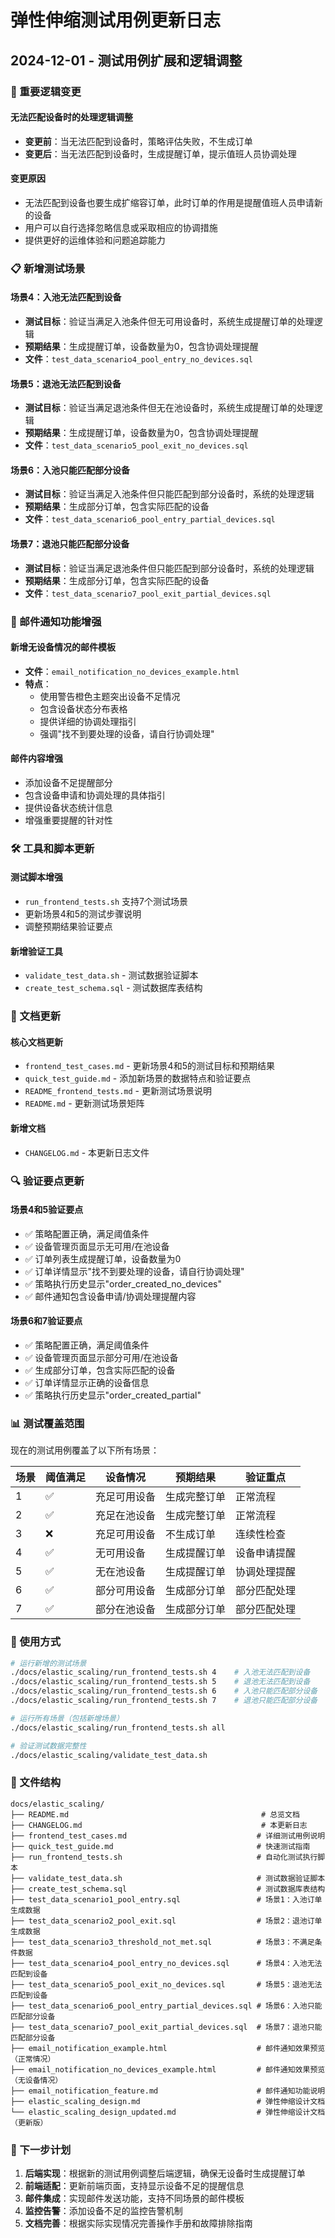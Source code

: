 # 弹性伸缩测试用例更新日志

## 2024-12-01 - 测试用例扩展和逻辑调整

### 🔄 重要逻辑变更

#### 无法匹配设备时的处理逻辑调整
- **变更前**：当无法匹配到设备时，策略评估失败，不生成订单
- **变更后**：当无法匹配到设备时，生成提醒订单，提示值班人员协调处理

#### 变更原因
- 无法匹配到设备也要生成扩缩容订单，此时订单的作用是提醒值班人员申请新的设备
- 用户可以自行选择忽略信息或采取相应的协调措施
- 提供更好的运维体验和问题追踪能力

### 📋 新增测试场景

#### 场景4：入池无法匹配到设备
- **测试目标**：验证当满足入池条件但无可用设备时，系统生成提醒订单的处理逻辑
- **预期结果**：生成提醒订单，设备数量为0，包含协调处理提醒
- **文件**：`test_data_scenario4_pool_entry_no_devices.sql`

#### 场景5：退池无法匹配到设备
- **测试目标**：验证当满足退池条件但无在池设备时，系统生成提醒订单的处理逻辑
- **预期结果**：生成提醒订单，设备数量为0，包含协调处理提醒
- **文件**：`test_data_scenario5_pool_exit_no_devices.sql`

#### 场景6：入池只能匹配部分设备
- **测试目标**：验证当满足入池条件但只能匹配到部分设备时，系统的处理逻辑
- **预期结果**：生成部分订单，包含实际匹配的设备
- **文件**：`test_data_scenario6_pool_entry_partial_devices.sql`

#### 场景7：退池只能匹配部分设备
- **测试目标**：验证当满足退池条件但只能匹配到部分设备时，系统的处理逻辑
- **预期结果**：生成部分订单，包含实际匹配的设备
- **文件**：`test_data_scenario7_pool_exit_partial_devices.sql`

### 📧 邮件通知功能增强

#### 新增无设备情况的邮件模板
- **文件**：`email_notification_no_devices_example.html`
- **特点**：
  - 使用警告橙色主题突出设备不足情况
  - 包含设备状态分布表格
  - 提供详细的协调处理指引
  - 强调"找不到要处理的设备，请自行协调处理"

#### 邮件内容增强
- 添加设备不足提醒部分
- 包含设备申请和协调处理的具体指引
- 提供设备状态统计信息
- 增强重要提醒的针对性

### 🛠️ 工具和脚本更新

#### 测试脚本增强
- `run_frontend_tests.sh` 支持7个测试场景
- 更新场景4和5的测试步骤说明
- 调整预期结果验证要点

#### 新增验证工具
- `validate_test_data.sh` - 测试数据验证脚本
- `create_test_schema.sql` - 测试数据库表结构

### 📖 文档更新

#### 核心文档更新
- `frontend_test_cases.md` - 更新场景4和5的测试目标和预期结果
- `quick_test_guide.md` - 添加新场景的数据特点和验证要点
- `README_frontend_tests.md` - 更新测试场景说明
- `README.md` - 更新测试场景矩阵

#### 新增文档
- `CHANGELOG.md` - 本更新日志文件

### 🔍 验证要点更新

#### 场景4和5验证要点
- ✅ 策略配置正确，满足阈值条件
- ✅ 设备管理页面显示无可用/在池设备
- ✅ 订单列表生成提醒订单，设备数量为0
- ✅ 订单详情显示"找不到要处理的设备，请自行协调处理"
- ✅ 策略执行历史显示"order_created_no_devices"
- ✅ 邮件通知包含设备申请/协调处理提醒内容

#### 场景6和7验证要点
- ✅ 策略配置正确，满足阈值条件
- ✅ 设备管理页面显示部分可用/在池设备
- ✅ 生成部分订单，包含实际匹配的设备
- ✅ 订单详情显示正确的设备信息
- ✅ 策略执行历史显示"order_created_partial"

### 📊 测试覆盖范围

现在的测试用例覆盖了以下所有场景：

| 场景 | 阈值满足 | 设备情况 | 预期结果 | 验证重点 |
|------|----------|----------|----------|----------|
| 1 | ✅ | 充足可用设备 | 生成完整订单 | 正常流程 |
| 2 | ✅ | 充足在池设备 | 生成完整订单 | 正常流程 |
| 3 | ❌ | 充足可用设备 | 不生成订单 | 连续性检查 |
| 4 | ✅ | 无可用设备 | 生成提醒订单 | 设备申请提醒 |
| 5 | ✅ | 无在池设备 | 生成提醒订单 | 协调处理提醒 |
| 6 | ✅ | 部分可用设备 | 生成部分订单 | 部分匹配处理 |
| 7 | ✅ | 部分在池设备 | 生成部分订单 | 部分匹配处理 |

### 🚀 使用方式

```bash
# 运行新增的测试场景
./docs/elastic_scaling/run_frontend_tests.sh 4    # 入池无法匹配到设备
./docs/elastic_scaling/run_frontend_tests.sh 5    # 退池无法匹配到设备
./docs/elastic_scaling/run_frontend_tests.sh 6    # 入池只能匹配部分设备
./docs/elastic_scaling/run_frontend_tests.sh 7    # 退池只能匹配部分设备

# 运行所有场景（包括新增场景）
./docs/elastic_scaling/run_frontend_tests.sh all

# 验证测试数据完整性
./docs/elastic_scaling/validate_test_data.sh
```

### 📁 文件结构

```
docs/elastic_scaling/
├── README.md                                           # 总览文档
├── CHANGELOG.md                                        # 本更新日志
├── frontend_test_cases.md                             # 详细测试用例说明
├── quick_test_guide.md                                # 快速测试指南
├── run_frontend_tests.sh                              # 自动化测试执行脚本
├── validate_test_data.sh                              # 测试数据验证脚本
├── create_test_schema.sql                             # 测试数据库表结构
├── test_data_scenario1_pool_entry.sql                 # 场景1：入池订单生成数据
├── test_data_scenario2_pool_exit.sql                  # 场景2：退池订单生成数据
├── test_data_scenario3_threshold_not_met.sql          # 场景3：不满足条件数据
├── test_data_scenario4_pool_entry_no_devices.sql      # 场景4：入池无法匹配到设备
├── test_data_scenario5_pool_exit_no_devices.sql       # 场景5：退池无法匹配到设备
├── test_data_scenario6_pool_entry_partial_devices.sql # 场景6：入池只能匹配部分设备
├── test_data_scenario7_pool_exit_partial_devices.sql  # 场景7：退池只能匹配部分设备
├── email_notification_example.html                    # 邮件通知效果预览（正常情况）
├── email_notification_no_devices_example.html         # 邮件通知效果预览（无设备情况）
├── email_notification_feature.md                      # 邮件通知功能说明
├── elastic_scaling_design.md                          # 弹性伸缩设计文档
└── elastic_scaling_design_updated.md                  # 弹性伸缩设计文档（更新版）
```

### 🎯 下一步计划

1. **后端实现**：根据新的测试用例调整后端逻辑，确保无设备时生成提醒订单
2. **前端适配**：更新前端页面，支持显示设备不足的提醒信息
3. **邮件集成**：实现邮件发送功能，支持不同场景的邮件模板
4. **监控告警**：添加设备不足的监控告警机制
5. **文档完善**：根据实际实现情况完善操作手册和故障排除指南
